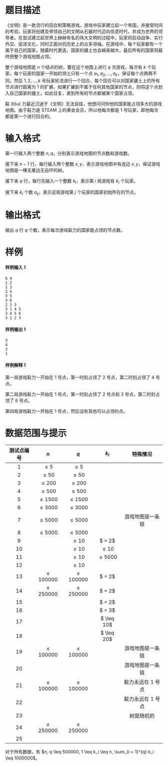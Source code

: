 
# 题目描述

《文明》是一款流行的回合制策略游戏。游戏中玩家建立起一个帝国，并接受时间的考验。玩家将创建及带领自己的文明从石器时代迈向信息时代，并成为世界的领导者。在尝试建立起世界上赫赫有名的伟大文明的过程中，玩家将启动战争、实行外交、促进文化，同时正面对抗历史上的众多领袖。在游戏中，每个玩家都有一个属于自己的国家，随着时代更迭，国家的疆土也会越来越大，最后所有的国家将最终把整个游戏地图占领。

整个游戏地图是 $n$ 个结点的树，要在这个地图上进行 $q$ 次游戏，每次有 $k$ 个玩家，每个玩家的国家一开始的领土只有一个点 $a_1, a_2, ..., a_k$，保证每个点两两不同。然后 $1, 2, ..., k$ 号玩家轮流进行一个回合，每个回合可以对国家疆土上的所有节点进行距离为 $1$ 的扩展，如果扩展到不属于任何其他国家的节点，则将这个点划入自己国家的疆土。如此往复，直到所有的节点都被某个国家占领。

黈 (tǒu) 力最近沉迷于《文明》无法自拔，他想问问你他的国家能占领多大的游戏地图。由于黈力是 STEAM 上的黄金会员，所以他每次都是 $1$ 号玩家，即他每次都是第一个进行回合的。


# 输入格式

第一行输入两个整数 $n, q$，分别表示游戏地图的节点数和游戏数。

接下来 $n - 1$ 行，每行输入两个整数 $x, y$，表示游戏地图中有连边 $x, y$，保证游戏地图是一棵无重边无自环的树。

接下来 $q$ 行，每行先输入一个整数 $k_i$，表示第 $i$ 局游戏有 $k_i$ 个玩家。

接下来 $k_i$ 个数 $a_{ij}$，表示这局游戏第 $j$ 个玩家的国家初始所在的节点。

# 输出格式

输出 $q$ 行 $q$ 个数，表示每次游戏黈力的国家能占领的节点数。

# 样例

#### 样例输入 1
```plain
6 4
1 2
1 3
2 4
3 5
3 6
2 1 3
3 1 4 5
3 4 5 6
3 1 2 3
```

#### 样例输出 1
```plain
3
4
3
1
```

#### 样例解释 1

第一局游戏黈力一开始在 $1$ 号点，第一时刻占领了 $2$ 号点，第二时刻占领了 $4$ 号点。

第二局游戏黈力一开始在 $1$ 号点，第一时刻占领了 $2$ 号点和 $3$ 号点，第二时刻占领了 $6$ 号点。

第四局游戏黈力一开始在 $1$ 号点，然后没有其他可以占领的点。



# 数据范围与提示

| 测试点编号 | $n$ | $q$ | $k_i$ | 特殊情况 |
| :-: | :-: | :-: | :-: | :-: |
| 1 | $\leq 5$ | $\leq 5$ | | | 
| 2 | $\leq 50$ | $\leq 50$ | | | 
| 3 | $\leq 200$ | $\leq 200$ | | | 
| 4 | $\leq 500$ | $\leq 500$ | | | 
| 5 | $\leq 1500$ | $\leq 1500$ | | | 
| 6 | $\leq 3000$ | $\leq 3000$ | | | 
| 7 | $\leq 5000$ | $\leq 5000$ | | 游戏地图是一条链| 
| 8 | $\leq 5000$ | $\leq 5000$ | | | 
| 9 | | $\leq 10$ | $ = 2$ | | 
| 10 | | $\leq 10$ | $\leq 10$ | | 
| 11 | | $\leq 10$ | $\leq 5000$ | | 
| 12 | | $\leq 10$ | | | 
| 13 | $\leq 100000$ | $\leq 100000$ | $ = 2$ | | 
| 14 | $\leq 250000$ | $\leq 250000$ | $ = 2$ | | 
| 15 | | | $ = 2$  | | 
| 16 | | | $ = 3$  | | 
| 17 | | | $ \leq 10$ | | 
| 18 | | | $ \leq 20$ | | 
| 19 | $\leq 100000$ | $\leq 100000$ | |游戏地图是一条链 | 
| 20 | | | |游戏地图是一条链 | 
| 21 | $\leq 100000$ | $\leq 100000$ | |黈力永远在 $1$ 号点 | 
| 22 | | | |黈力永远在 $1$ 号点 | 
| 23 | | | | 树是随机的 | 
| 24 | $\leq 250000$ | $\leq 250000$ | | | 
| 25 | | | | | |

对于所有数据，有 $n, q \leq 500000, 1 \leq k_i \leq n, \sum_{i = 1}^{q} k_i \leq 1000000$。

